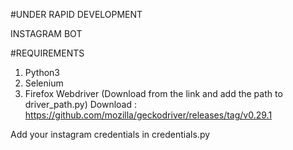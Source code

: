 #UNDER RAPID DEVELOPMENT

INSTAGRAM BOT

#REQUIREMENTS
1. Python3
2. Selenium 
3. Firefox Webdriver (Download from the link and add the path to driver_path.py)                                                                                            Download : https://github.com/mozilla/geckodriver/releases/tag/v0.29.1

Add your instagram credentials in credentials.py

